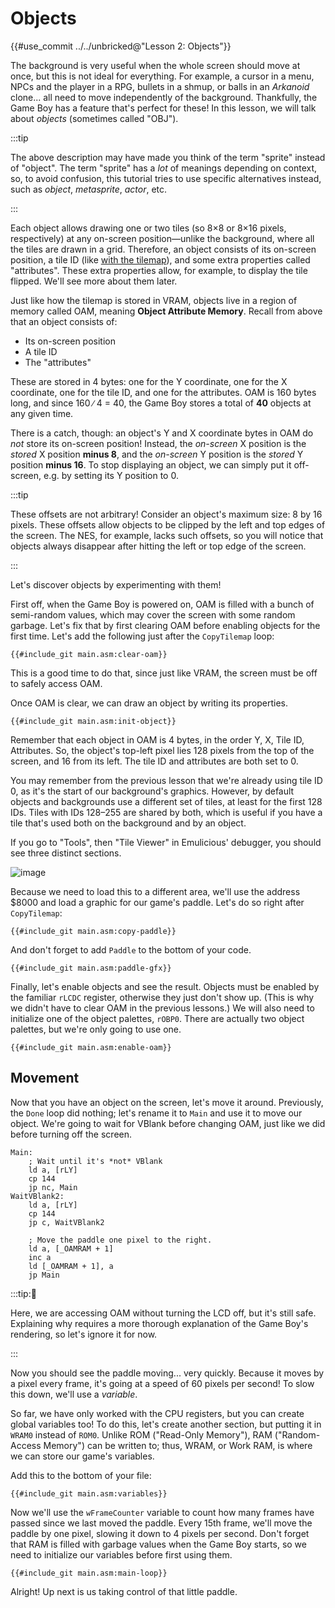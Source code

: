 # Objects

{{#use_commit ../../unbricked@"Lesson 2: Objects"}}

The background is very useful when the whole screen should move at once, but this is not ideal for everything.
For example, a cursor in a menu, NPCs and the player in a RPG, bullets in a shmup, or balls in an _Arkanoid_ clone... all need to move independently of the background.
Thankfully, the Game Boy has a feature that's perfect for these!
In this lesson, we will talk about _objects_ (sometimes called "OBJ").

:::tip

The above description may have made you think of the term "sprite" instead of "object".
The term "sprite" has a _lot_ of meanings depending on context, so, to avoid confusion, this tutorial tries to use specific alternatives instead, such as _object_, _metasprite_, _actor_, etc.

:::

Each object allows drawing one or two tiles (so 8×8 or 8×16 pixels, respectively) at any on-screen position—unlike the background, where all the tiles are drawn in a grid.
Therefore, an object consists of its on-screen position, a tile ID (like [with the tilemap](../part1/tilemap.md)), and some extra properties called "attributes".
These extra properties allow, for example, to display the tile flipped.
We'll see more about them later.

Just like how the tilemap is stored in VRAM, objects live in a region of memory called OAM, meaning **Object Attribute Memory**.
Recall from above that an object consists of:

- Its on-screen position
- A tile ID
- The "attributes"

These are stored in 4 bytes: one for the Y coordinate, one for the X coordinate, one for the tile ID, and one for the attributes.
OAM is 160 bytes long, and since 160 ∕ 4 = 40, the Game Boy stores a total of **40** objects at any given time.

There is a catch, though: an object's Y and X coordinate bytes in OAM do _not_ store its on-screen position!
Instead, the _on-screen_ X position is the _stored_ X position **minus 8**, and the _on-screen_ Y position is the _stored_ Y position **minus 16**.
To stop displaying an object, we can simply put it off-screen, e.g. by setting its Y position to 0.

:::tip

These offsets are not arbitrary!
Consider an object's maximum size: 8 by 16 pixels.
These offsets allow objects to be clipped by the left and top edges of the screen.
The NES, for example, lacks such offsets, so you will notice that objects always disappear after hitting the left or top edge of the screen.

:::

Let's discover objects by experimenting with them!

First off, when the Game Boy is powered on, OAM is filled with a bunch of semi-random values, which may cover the screen with some random garbage.
Let's fix that by first clearing OAM before enabling objects for the first time.
Let's add the following just after the `CopyTilemap` loop:

```rgbasm,linenos,start={{#line_no_of "" @GIT@/main.asm:clear-oam}}
{{#include_git main.asm:clear-oam}}
```

This is a good time to do that, since just like VRAM, the screen must be off to safely access OAM.

Once OAM is clear, we can draw an object by writing its properties.

```rgbasm,linenos,start={{#line_no_of "" @GIT@/main.asm:init-object}}
{{#include_git main.asm:init-object}}
```

Remember that each object in OAM is 4 bytes, in the order Y, X, Tile ID, Attributes.
So, the object's top-left pixel lies 128 pixels from the top of the screen, and 16 from its left.
The tile ID and attributes are both set to 0.

You may remember from the previous lesson that we're already using tile ID 0, as it's the start of our background's graphics.
However, by default objects and backgrounds use a different set of tiles, at least for the first 128 IDs.
Tiles with IDs 128–255 are shared by both, which is useful if you have a tile that's used both on the background and by an object.

If you go to "Tools", then "Tile Viewer" in Emulicious' debugger, you should see three distinct sections.

![image](../assets/img/vram_viewer.png)

Because we need to load this to a different area, we'll use the address $8000 and load a graphic for our game's paddle.
Let's do so right after `CopyTilemap`:

```rgbasm,linenos,start={{#line_no_of "" @GIT@/main.asm:copy-paddle}}
{{#include_git main.asm:copy-paddle}}
```

And don't forget to add `Paddle` to the bottom of your code.

```rgbasm
{{#include_git main.asm:paddle-gfx}}
```

Finally, let's enable objects and see the result.
Objects must be enabled by the familiar `rLCDC` register, otherwise they just don't show up.
(This is why we didn't have to clear OAM in the previous lessons.)
We will also need to initialize one of the object palettes, `rOBP0`.
There are actually two object palettes, but we're only going to use one.

```rgbasm,linenos,start={{#line_no_of "" @GIT@/main.asm:enable-oam}}
{{#include_git main.asm:enable-oam}}
```

## Movement

Now that you have an object on the screen, let's move it around.
Previously, the `Done` loop did nothing; let's rename it to `Main` and use it to move our object.
We're going to wait for VBlank before changing OAM, just like we did before turning off the screen.

```rgbasm,linenos,start={{#line_no_of "^Main:" @GIT@/main.asm}}
Main:
    ; Wait until it's *not* VBlank
    ld a, [rLY]
    cp 144
    jp nc, Main
WaitVBlank2:
	ld a, [rLY]
	cp 144
	jp c, WaitVBlank2

	; Move the paddle one pixel to the right.
	ld a, [_OAMRAM + 1]
	inc a
	ld [_OAMRAM + 1], a
	jp Main
```

:::tip:🤨

Here, we are accessing OAM without turning the LCD off, but it's still safe.
Explaining why requires a more thorough explanation of the Game Boy's rendering, so let's ignore it for now.

:::

Now you should see the paddle moving... very quickly.
Because it moves by a pixel every frame, it's going at a speed of 60 pixels per second!
To slow this down, we'll use a _variable_.

So far, we have only worked with the CPU registers, but you can create global variables too!
To do this, let's create another section, but putting it in `WRAM0` instead of `ROM0`.
Unlike ROM ("Read-Only Memory"), RAM ("Random-Access Memory") can be written to; thus, WRAM, or Work RAM, is where we can store our game's variables.

Add this to the bottom of your file:

```rgbasm,linenos,start={{#line_no_of "" @GIT@/main.asm:variables}}
{{#include_git main.asm:variables}}
```

Now we'll use the `wFrameCounter` variable to count how many frames have passed since we last moved the paddle.
Every 15th frame, we'll move the paddle by one pixel, slowing it down to 4 pixels per second.
Don't forget that RAM is filled with garbage values when the Game Boy starts, so we need to initialize our variables before first using them.

```rgbasm,linenos,start={{#line_no_of "" @GIT@/main.asm:main-loop}}
{{#include_git main.asm:main-loop}}
```

Alright!
Up next is us taking control of that little paddle.
